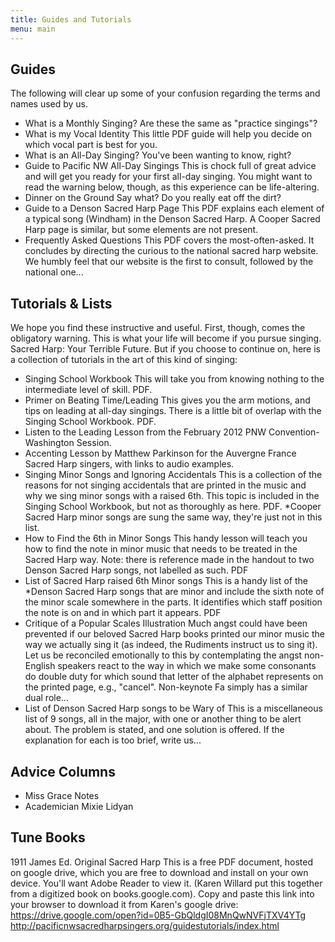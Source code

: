 ```yaml
---
title: Guides and Tutorials
menu: main
---
```


## Guides
The following will clear up some of your confusion regarding the terms and names used by us.

- What is a Monthly Singing?  Are these the same as "practice singings"?
- What is my Vocal Identity  This little PDF guide will help you decide on which vocal part is best for you.
- What is an All-Day Singing?  You've been wanting to know, right?
- Guide to Pacific NW All-Day Singings  This is chock full of great advice and will get you ready for your first all-day singing. You might want to read the warning below, though, as this experience can be life-altering.
- Dinner on the Ground  Say what? Do you really eat off the dirt?
- Guide to a Denson Sacred Harp Page  This PDF explains each element of a typical song (Windham) in the Denson Sacred Harp. A Cooper Sacred Harp page is similar, but some elements are not present.
- Frequently Asked Questions  This PDF covers the most-often-asked. It concludes by directing the curious to the national sacred harp website. We humbly feel that our website is the first to consult, followed by the national one...

## Tutorials & Lists

We hope you find these instructive and useful. First, though, comes the obligatory warning. This is what your life will become if you pursue singing. Sacred Harp: Your Terrible Future. But if you choose to continue on, here is a collection of tutorials in the art of this kind of singing:

- Singing School Workbook This will take you from knowing nothing to the intermediate level of skill. PDF.
- Primer on Beating Time/Leading This gives you the arm motions, and tips on leading at all-day singings. There is a little bit of overlap with the Singing School Workbook. PDF.
- Listen to the Leading Lesson from the February 2012 PNW Convention-Washington Session.
- Accenting Lesson by Matthew Parkinson for the Auvergne France Sacred Harp singers, with links to audio examples.
- Singing Minor Songs and Ignoring Accidentals This is a collection of the reasons for not singing accidentals that are printed in the music and why we sing minor songs with a raised 6th. This topic is included in the Singing School Workbook, but not as thoroughly as here. PDF. *Cooper Sacred Harp minor songs are sung the same way, they're just not in this list.
- How to Find the 6th in Minor Songs  This handy lesson will teach you how to find the note in minor music that needs to be treated in the Sacred Harp way. Note: there is reference made in the handout to two Denson Sacred Harp songs, not labelled as such. PDF
- List of Sacred Harp raised 6th Minor songs This is a handy list of the *Denson Sacred Harp songs that are minor and include the sixth note of the minor scale somewhere in the parts. It identifies which staff position the note is on and in which part it appears. PDF
- Critique of a Popular Scales Illustration Much angst could have been prevented if our beloved Sacred Harp books printed our minor music the way we actually sing it (as indeed, the Rudiments instruct us to sing it). Let us be reconciled emotionally to this by contemplating the angst non-English speakers react to the way in which we make some consonants do double duty for which sound that letter of the alphabet represents on the printed page, e.g., "cancel". Non-keynote Fa simply has a similar dual role...
- List of Denson Sacred Harp songs to be Wary of This is a miscellaneous list of 9 songs, all in the major, with one or another thing to be alert about. The problem is stated, and one solution is offered. If the explanation for each is too brief, write us...

## Advice Columns
- Miss Grace Notes
- Academician Mixie Lidyan

## Tune Books

1911 James Ed. Original Sacred Harp This is a free PDF document, hosted on google drive, which you are free to download and install on your own device. You'll want Adobe Reader to view it. (Karen Willard put this together from a digitized book on books.google.com). Copy and paste this link into your browser to download it from Karen's google drive:
https://drive.google.com/open?id=0B5-GbQldgI08MnQwNVFjTXV4YTg
http://pacificnwsacredharpsingers.org/guidestutorials/index.html